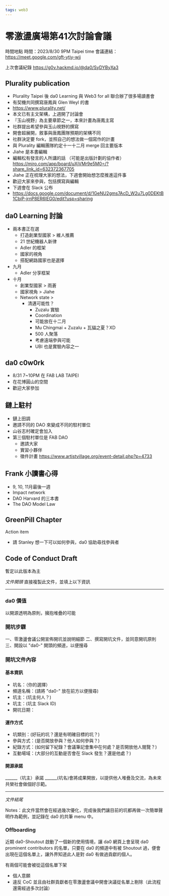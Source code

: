 ```yaml
---
tags: web3
---
```


# 零激盪廣場第41次討論會議

時間地點
時間：2023/8/30 9PM Taipei time
會議連結：https://meet.google.com/gft-ytiy-wjj

上次會議紀錄
https://g0v.hackmd.io/@da0/SyDYByXa3

## Plurality publication
- Plurality Taipei 後 da0 Learning 與 Web3 for all 聯合辦了很多場讀書會
- 有契機共同撰寫唐鳳與 Glen Weyl 的書
- https://www.plurality.net/
- 本文已有主文架構，上週開了討論會
- 『玉山視野』為主要章節之一，本來計畫為唐鳳主寫
- 社群提出希望參與玉山視野的撰寫
- 開會超展開，敘事與唐鳳團隊預期的架構不同
- 社群決定要 fork，並照自己的想法做一個寫作的計畫
- 與 Plurality 編輯團隊約定十一十二月 merge 回主要版本
- Jiahe 是本書編輯
- 編輯松有發言的人所講的話 （可能是出版計劃的協作者） https://miro.com/app/board/uXjVMr9e5M0=/?share_link_id=632372367705
- Jiahe 正在梳理大家的想法，下週會開始想怎麼推進這件事
- 歡迎大家來參與，包括撰寫與編輯
- 下週會在 Slack 公布
- https://docs.google.com/document/d/1GeNU2gms7AcD_W2u7Lg0DEKtB1CbiP-jrnP8ER6lEG0/edit?usp=sharing

## da0 Learning 討論
- 兩本書正在選
    - 打造創業型國家 > 維人推薦
    - 21 世紀機器人新律
    - Adler 的框架
    - 國家的視角
    - 搭配網路國家也是選擇
- 九月
    - Adler 分享框架
- 十月
    - 創業型國家 > 雨蒼
    - 國家視角 > Jiahe
    - Network state > 
        - 清邁可能性？
            - Zuzalu 實驗
            - Coordination
            - 可能放在十二月
            - Mu Chingmai + Zuzalu + 瓦貓之夏？XD
            - 500 人聚落
            - 考慮遠端參與可能
            - UBI 也是實驗內容之一

## da0 c0w0rk
- 8/31 7~10PM 在 FAB LAB TAIPEI
- 在花博圓山的空間
- 歡迎大家參加

## 鏈上駐村
- 鏈上田調
- 邀請不同的 DAO 來變成不同的駐村單位
- 山谷志村確定會加入
- 第三個駐村單位是 FAB DAO
    - 邀請大家
    - 實習小夥伴
    - 徵件計畫 https://www.artistvillage.org/event-detail.php?p=4733

## Frank 小讀書心得
- 9, 10, 11月最後一週
- Impact network
- DAO Harvard 的三本書
- The DAO Model Law

## GreenPill Chapter

Action item
- 請 Stanley 想一下可以如何參與，da0 協助尋找參與者


## Code of Conduct Draft

暫定以此版本為主

*文件開頭*
直接複製此文件，並填上以下資訊

---

### da0 價值
以開源透明為原則，擁抱堆疊的可能

### 開坑步驟
一、零激盪會議公開宣佈開坑並說明細節
二、撰寫開坑文件，並同意開坑原則
三、開設以 "da0-" 開頭的頻道，以便搜尋

### 開坑文件內容

#### 基本資訊
- 坑名：（你的選擇）
- 頻道名稱：(請將 "da0-" 放在前方以便搜尋)
- 坑主：(坑主何人？)
- 坑主：(坑主 Slack ID)
- 開坑日期：

#### 運作方式
- 坑類別：(好玩的坑？還是有明確目標的坑？)
- 參與方式：(是否開放參與？他人如何參與？)
- 紀錄方式：(如何留下紀錄？會議筆記會集中在何處？是否開放他人閱覽？)
- 互動場域：(大部分的互動是否會在 Slack 發生？還是他處？)

#### 開源承諾

______（坑主）承諾 ______(坑名)會將成果開放，以提供他人堆疊及交流，為未來共榮社會做個好示範。

---
*文件結尾*

Notes：此文件當然會在經過幾次優化，完成後我們讓目前的坑都再做一次簡單聲明作為範例，並記錄在 da0 的共筆 menu 中。

### Offboarding

近期 da0-Shoutout 啟動了一個新的使用情境，讓 da0 網頁上會呈現 da0 prominent contributors 的名單，只要在 da0 的頻道中有被 Shoutout 過，便會出現在這個名單上，讓外界知道此人是對 da0 有做過貢獻的個人。

有兩個可能會被從這個名單下架
- 個人意願
- 違反 CoC 並且由社群貢獻者在零激盪會議中開會決議從名單上剔除（此流程還需經過多次討論）